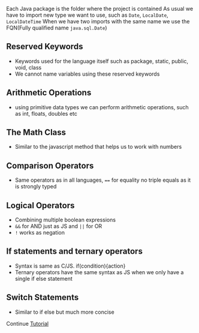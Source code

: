 
Each Java package is the folder where the project is contained
As usual we have to import new type we want to use, such as `Date`, `LocalDate`, `LocalDateTime`
When we have two imports with the same name we use the FQN(Fully qualified name `java.sql.Date`)


## Reserved Keywords

- Keywords used for the language itself such as package, static, public, void, class
- We cannot name variables using these reserved keywords

## Arithmetic Operations
- using primitive data types we can perform arithmetic operations, such as int, floats, doubles etc

## The Math Class
- Similar to the javascript method that helps us to work with numbers


## Comparison Operators
- Same operators as in all languages, `==` for equality no triple equals as it is strongly typed

## Logical Operators
- Combining multiple boolean expressions
- `&&` for AND just as JS and `||` for OR
- `!` works as negation

## If statements and ternary operators
- Syntax is same as C/JS. if(condition){action}
- Ternary operators have the same syntax as JS when we only have a single if else statement

## Switch Statements
- Similar to if else but much more concise

Continue [Tutorial](https://youtu.be/Qgl81fPcLc8?t=7993)